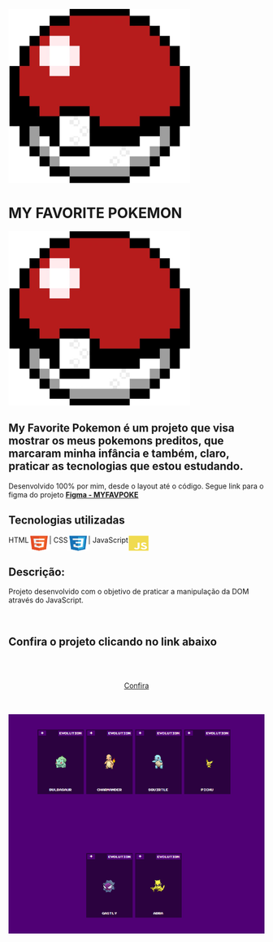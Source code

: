 <img  src="./assets/favIcon.svg"><h1>MY FAVORITE POKEMON</h1><img  src="./assets/favIcon.svg">

<h2>My Favorite Pokemon é um projeto que visa mostrar os meus pokemons preditos, que marcaram minha infância e também, claro, praticar as tecnologias que estou estudando.</h2>

<p>Desenvolvido 100% por mim, desde o layout até o código. Segue link para o figma do projeto <strong><a href="https://www.figma.com/file/XDysrDjvWhPhV5EEZo7Ybh/MYFAVPOKE?node-id=2%3A10&t=b4MgxGCF6rNkppG7-1" target="_blank">Figma - MYFAVPOKE</a></strong></p>

<h2>Tecnologias utilizadas</h2>
<div style="display:flex">
HTML <img align="center" alt="HTML" height="30" width="40" src="https://raw.githubusercontent.com/devicons/devicon/master/icons/html5/html5-original.svg"> |
CSS <img align="center" alt="CSS" height="30" width="40" src="https://raw.githubusercontent.com/devicons/devicon/master/icons/css3/css3-original.svg"> |
JavaScript <img align="center" alt="JS" height="30" width="40" src="https://raw.githubusercontent.com/devicons/devicon/master/icons/javascript/javascript-plain.svg">
</div>

<h2>Descrição:</h2>
<p>Projeto desenvolvido com o objetivo de praticar a manipulação da DOM através do JavaScript. </p>

<br>
<h2>Confira o projeto clicando no link abaixo</h2>
<br><br>
<a align="center" href="" target="_blank"><p>Confira</p></a>
<br><br>
<div align="center">
<img src="./assets/projeto.png" border="0">
</div>